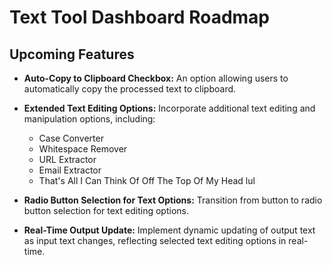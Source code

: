 # Text Tool Dashboard Roadmap

## Upcoming Features

- **Auto-Copy to Clipboard Checkbox:** An option allowing users to automatically copy the processed text to clipboard.

- **Extended Text Editing Options:** Incorporate additional text editing and manipulation options, including:
  - Case Converter
  - Whitespace Remover
  - URL Extractor
  - Email Extractor
  - That's All I Can Think Of Off The Top Of My Head lul

- **Radio Button Selection for Text Options:** Transition from button to radio button selection for text editing options.

- **Real-Time Output Update:** Implement dynamic updating of output text as input text changes, reflecting selected text editing options in real-time.
